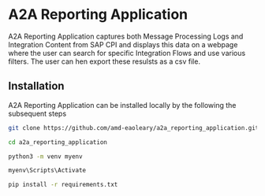 # A2A Reporting Application

A2A Reporting Application captures both Message Processing Logs and Integration Content from SAP CPI
and displays this data on a webpage where the user can search for specific Integration Flows and use various 
filters. The user can hen export these resulsts as a csv file.

## Installation 

A2A Reporting Application can be installed locally by the following the subsequent steps

```bash
git clone https://github.com/amd-eaoleary/a2a_reporting_application.git

cd a2a_reporting_application

python3 -m venv myenv

myenv\Scripts\Activate

pip install -r requirements.txt
```